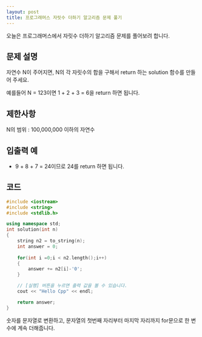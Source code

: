 ```yaml
---
layout: post
title: 프로그래머스 자릿수 더하기 알고리즘 문제 풀기
---
```


오늘은 프로그래머스에서 자릿수 더하기 알고리즘 문제를 풀어보려 합니다.

## 문제 설명

자연수 N이 주어지면, N의 각 자릿수의 합을 구해서 return 하는 solution 함수를 만들어 주세요.

예를들어 N = 123이면 1 + 2 + 3 = 6을 return 하면 됩니다.

## 제한사항

N의 범위 : 100,000,000 이하의 자연수

## 입출력 예

* 9 + 8 + 7 = 24이므로 24를 return 하면 됩니다.

## 코드

```c++
#include <iostream>
#include <string>
#include <stdlib.h>

using namespace std;
int solution(int n)
{
    string n2 = to_string(n);
    int answer = 0;
    
    for(int i =0;i < n2.length();i++)
    {
        answer += n2[i]-'0';
    }

    // [실행] 버튼을 누르면 출력 값을 볼 수 있습니다.
    cout << "Hello Cpp" << endl;

    return answer;
}
```

숫자를 문자열로 변환하고, 문자열의 첫번째 자리부터 마지막 자리까지 for문으로 한 변수에 계속 더해줍니다.